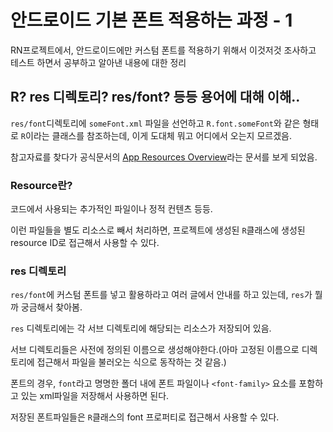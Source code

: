 # 안드로이드 기본 폰트 적용하는 과정 - 1

RN프로젝트에서, 안드로이드에만 커스텀 폰트를 적용하기 위해서 이것저것 조사하고 테스트 하면서 공부하고 알아낸 내용에 대한 정리

## R? res 디렉토리? res/font? 등등 용어에 대해 이해..

`res/font`디렉토리에 `someFont.xml` 파일을 선언하고 `R.font.someFont`와 같은 형태로 `R`이라는 클래스를 참조하는데, 이게 도대체 뭐고 어디에서 오는지 모르겠음.

참고자료를 찾다가 공식문서의 [App Resources Overview](https://developer.android.com/guide/topics/resources/providing-resources)라는 문서를 보게 되었음.

### Resource란?

코드에서 사용되는 추가적인 파일이나 정적 컨텐츠 등등.

이런 파일들을 별도 리소스로 빼서 처리하면, 프로젝트에 생성된 `R`클래스에 생성된 resource ID로 접근해서 사용할 수 있다.

### res 디렉토리

`res/font`에 커스텀 폰트를 넣고 활용하라고 여러 글에서 안내를 하고 있는데, `res`가 뭘까 궁금해서 찾아봄.

`res` 디렉토리에는 각 서브 디렉토리에 해당되는 리소스가 저장되어 있음.

서브 디렉토리들은 사전에 정의된 이름으로 생성해야한다.(아마 고정된 이름으로 디렉토리에 접근해서 파일을 불러오는 식으로 동작하는 것 같음.)

폰트의 경우, `font`라고 명명한 폴더 내에 폰트 파일이나 `<font-family>` 요소를 포함하고 있는 xml파일을 저장해서 사용하면 된다.

저장된 폰트파일들은 `R`클래스의 font 프로퍼티로 접근해서 사용할 수 있다.
